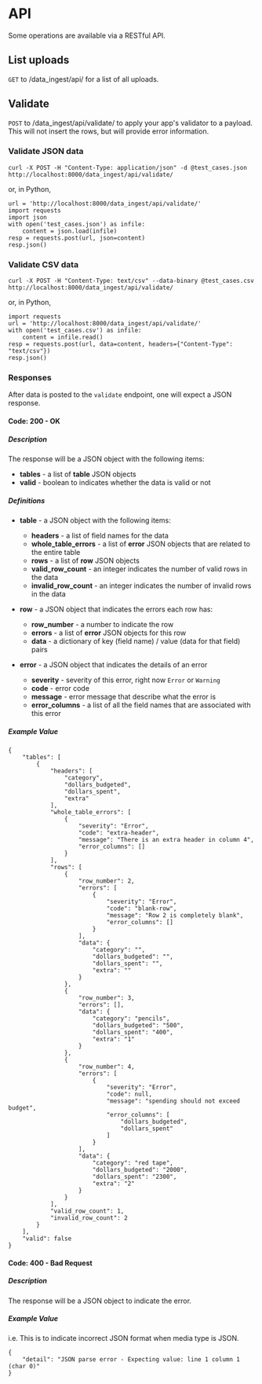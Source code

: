 API
===

Some operations are available via a RESTful API.

List uploads
------------

`GET` to /data_ingest/api/ for a list of all uploads.

Validate
--------

`POST` to /data_ingest/api/validate/ to apply your app's validator
to a payload.  This will not insert the rows, but will provide 
error information.

### Validate JSON data

    curl -X POST -H "Content-Type: application/json" -d @test_cases.json http://localhost:8000/data_ingest/api/validate/

or, in Python,

    url = 'http://localhost:8000/data_ingest/api/validate/'
    import requests
    import json
    with open('test_cases.json') as infile:
        content = json.load(infile)
    resp = requests.post(url, json=content)
    resp.json()

### Validate CSV data

    curl -X POST -H "Content-Type: text/csv" --data-binary @test_cases.csv http://localhost:8000/data_ingest/api/validate/  
    
or, in Python,

    import requests
    url = 'http://localhost:8000/data_ingest/api/validate/'
    with open('test_cases.csv') as infile:
        content = infile.read()
    resp = requests.post(url, data=content, headers={"Content-Type": "text/csv"})
    resp.json()


### Responses

After data is posted to the `validate` endpoint, one will expect a JSON response.

#### Code: 200 - OK

##### Description

The response will be a JSON object with the following items:
  - **tables** - a list of **table** JSON objects
  - **valid** - boolean to indicates whether the data is valid or not

##### Definitions
  - **table** - a JSON object with the following items:
    - **headers** - a list of field names for the data
    - **whole_table_errors** - a list of **error** JSON objects that are related to the entire table
    - **rows** - a list of **row** JSON objects
    - **valid_row_count** - an integer indicates the number of valid rows in the data
    - **invalid_row_count** - an integer indicates the number of invalid rows in the data


  - **row** -  a JSON object that indicates the errors each row has:
    - **row_number** - a number to indicate the row
    - **errors** - a list of **error** JSON objects for this row
    - **data** - a dictionary of key (field name) / value (data for that field) pairs


  - **error** - a JSON object that indicates the details of an error
    - **severity** - severity of this error, right now `Error` or `Warning`
    - **code** - error code
    - **message** - error message that describe what the error is
    - **error_columns** - a list of all the field names that are associated with this error

##### Example Value

    {
        "tables": [
            {
                "headers": [
                    "category",
                    "dollars_budgeted",
                    "dollars_spent",
                    "extra"
                ],
                "whole_table_errors": [
                    {
                        "severity": "Error",
                        "code": "extra-header",
                        "message": "There is an extra header in column 4",
                        "error_columns": []
                    }
                ],
                "rows": [
                    {
                        "row_number": 2,
                        "errors": [
                            {
                                "severity": "Error",
                                "code": "blank-row",
                                "message": "Row 2 is completely blank",
                                "error_columns": []
                            }
                        ],
                        "data": {
                            "category": "",
                            "dollars_budgeted": "",
                            "dollars_spent": "",
                            "extra": ""
                        }
                    },
                    {
                        "row_number": 3,
                        "errors": [],
                        "data": {
                            "category": "pencils",
                            "dollars_budgeted": "500",
                            "dollars_spent": "400",
                            "extra": "1"
                        }
                    },
                    {
                        "row_number": 4,
                        "errors": [
                            {
                                "severity": "Error",
                                "code": null,
                                "message": "spending should not exceed budget",
                                "error_columns": [
                                    "dollars_budgeted",
                                    "dollars_spent"
                                ]
                            }
                        ],
                        "data": {
                            "category": "red tape",
                            "dollars_budgeted": "2000",
                            "dollars_spent": "2300",
                            "extra": "2"
                        }
                    }
                ],
                "valid_row_count": 1,
                "invalid_row_count": 2
            }
        ],
        "valid": false
    }

#### Code: 400 - Bad Request

##### Description

The response will be a JSON object to indicate the error.


##### Example Value

i.e. This is to indicate incorrect JSON format when media type is JSON.

    {
        "detail": "JSON parse error - Expecting value: line 1 column 1 (char 0)"
    }
